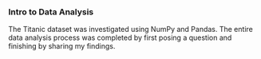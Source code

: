 ### Intro to Data Analysis  
The Titanic dataset was investigated using NumPy and Pandas.  The entire data analysis process was completed by first posing a question and finishing by sharing my findings.
